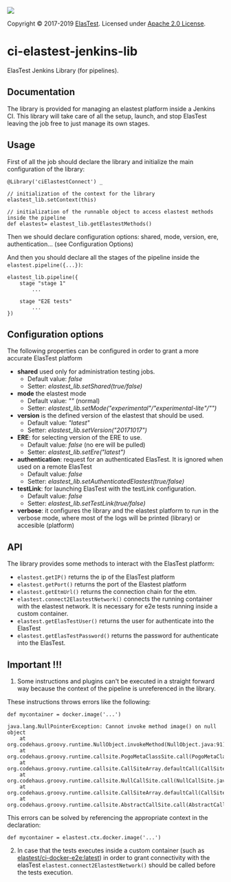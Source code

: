 [![][ElasTest Logo]][ElasTest]

Copyright © 2017-2019 [ElasTest]. Licensed under [Apache 2.0 License].

ci-elastest-jenkins-lib
==============================

ElasTest Jenkins Library (for pipelines).

Documentation
-----------------

The library is provided for managing an elastest platform inside a Jenkins CI. This library will take care of all the 
setup, launch, and stop ElasTest leaving the job free to just manage its own stages.


Usage
-----------------

First of all the job should declare the library and initialize the main configuration of the library:

```
@Library('ciElastestConnect') _

// initialization of the context for the library
elastest_lib.setContext(this)

// initialization of the runnable object to access elastest methods inside the pipeline
def elastest= elastest_lib.getElastestMethods()

```

Then we should declare configuration options: shared, mode, version, ere, authentication... (see Configuration Options)


And then you should declare all the stages of the pipeline inside the `elastest.pipeline({...})`:
```
elastest_lib.pipeline({
	stage "stage 1"
		...
		
	stage "E2E tests"
		...
})
```

Configuration options
-----------------------
The following properties can be configured in order to grant a more accurate ElasTest platform
* 	__shared__ used only for administration testing jobs. 
	*	Default value: _false_
	* Setter: _elastest_lib.setShared(true/false)_
*	__mode__ the elastest mode
	* Default value: _""_  (normal)
	* Setter: _elastest_lib.setMode("experimental"/"experimental-lite"/"")_ 
*	__version__ is the defined version of the elastest that should be used.
	* Default value: _"latest"_
	* Setter: _elastest_lib.setVersion("20171017")_ 
*	__ERE__: for selecting version of the ERE to use.
	* Default value: _false_ (no ere will be pulled)
	* Setter: _elastest_lib.setEre("latest")_
*	__authentication__: request for an authenticated ElasTest. It is ignored when used on a remote ElasTest
	* Default value: _false_
	* Setter: _elastest_lib.setAuthenticatedElastest(true/false)_
*	__testLink__: for launching ElasTest with the testLink configuration.
	* Default value: _false_
	* Setter: _elastest_lib.setTestLink(true/false)_
*	__verbose__: it configures the library and the elastest platform to run in the verbose mode, where most of the logs will be printed (library) or accesible (platform)

API
----------------

The library provides some methods to interact with the ElasTest platform:
* `elastest.getIP()` returns the ip of the ElasTest platform
* `elastest.getPort()` returns the port of the Elastest platform
* `elastest.getEtmUrl()` returns the connection chain for the etm.
* `elastest.connect2ElastestNetwork()` connects the running container with the elastest network. It is necessary for e2e tests running inside a custom container.
* `elastest.getElasTestUser()` returns the user for authenticate into the ElasTest
* `elastest.getElasTestPassword()` returns the password for authenticate into the ElasTest.


Important !!!
----------------
1. Some instructions and plugins can't be executed in a straight forward way because the context of the pipeline
is unreferenced in the library. 

These instructions throws errors like the following:
```
def mycontainer = docker.image('...')

java.lang.NullPointerException: Cannot invoke method image() on null object
	at org.codehaus.groovy.runtime.NullObject.invokeMethod(NullObject.java:91)
	at org.codehaus.groovy.runtime.callsite.PogoMetaClassSite.call(PogoMetaClassSite.java:48)
	at org.codehaus.groovy.runtime.callsite.CallSiteArray.defaultCall(CallSiteArray.java:48)
	at org.codehaus.groovy.runtime.callsite.NullCallSite.call(NullCallSite.java:35)
	at org.codehaus.groovy.runtime.callsite.CallSiteArray.defaultCall(CallSiteArray.java:48)
	at org.codehaus.groovy.runtime.callsite.AbstractCallSite.call(AbstractCallSite.java:113)
```

This errors can be solved by referencing the appropriate context in the declaration:
```
def mycontainer = elastest.ctx.docker.image('...')
```

2. In case that the tests executes inside a custom container (such as [elastest/ci-docker-e2e:latest](https://hub.docker.com/r/elastest/ci-docker-e2e/)) in order to grant connectivity with the elasTest `elastest.connect2ElastestNetwork()` should be called before the tests execution.


[Apache 2.0 License]: http://www.apache.org/licenses/LICENSE-2.0
[ElasTest]: http://elastest.io/
[ElasTest Logo]: http://elastest.io/images/logos_elastest/elastest-logo-gray-small.png
[ElasTest Twitter]: https://twitter.com/elastestio
[GitHub ElasTest Group]: https://github.com/elastest
